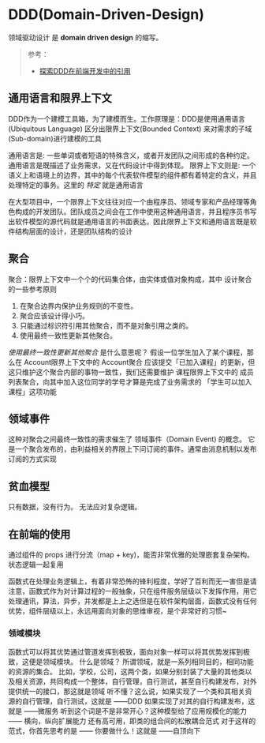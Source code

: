 # DDD(Domain-Driven-Design)
领域驱动设计 是 **domain driven design** 的缩写。

> 参考：
> * [探索DDD在前端开发中的引用](https://darkyzhou.net/frontend-with-ddd-2/)

## 通用语言和限界上下文
DDD作为一个建模工具箱，为了建模而生。工作原理是：DDD是使用通用语言(Ubiquitous Language) 区分出限界上下文(Bounded Context) 来对需求的子域(Sub-domain)进行建模的工具

通用语言是: 一些单词或者短语的特殊含义，或者开发团队之间形成的各种约定。通用语言是既描述了业务需求，又在代码设计中得到体现。
限界上下文则是: 一个语义上和语境上的边界，其中的每个代表软件模型的组件都有着特定的含义，并且处理特定的事务。这里的 *特定* 就是通用语言

在大型项目中，一个限界上下文往往对应一个由程序员、领域专家和产品经理等角色构成的开发团队。团队成员之间会在工作中使用这种通用语言，并且程序员书写出软件模型的源代码就是通用语言的书面表达。因此限界上下文和通用语言既是软件结构层面的设计，还是团队结构的设计



## 聚合
聚合：限界上下文中一个个的代码集合体，由实体或值对象构成，其中
设计聚合的一些参考原则
1. 在聚合边界内保护业务规则的不变性。
2. 聚合应该设计得小巧。
3. 只能通过标识符引用其他聚合，而不是对象引用之类的。
4. 使用最终一致性更新其他聚合。

*使用最终一致性更新其他聚合* 是什么意思呢？
假设一位学生加入了某个课程，那么在 Account限界上下文中的 Account聚合 应该提交「已加入课程」的更新，但这只维护这个聚合内部的事物一致性，我们还需要维护 课程限界上下文中的 成员列表聚合，向其中加入这位同学的学号才算是完成了业务需求的 「学生可以加入课程」这项功能


## 领域事件
这种对聚合之间最终一致性的需求催生了 领域事件（Domain Event) 的概念。
它是一个聚合发布的，由利益相关的界限上下问订阅的事件。通常由消息机制以发布订阅的方式实现


## 贫血模型
只有数据，没有行为。
无法应对复杂逻辑。

## 在前端的使用
通过组件的 props 进行分流（map + key)，能否非常优雅的处理嵌套复杂架构。
状态逻辑一起复用

函数式在处理业务逻辑上，有着非常恐怖的锋利程度，学好了百利而无一害但是请注意，函数式作为对计算过程的一般抽象，只在组件服务层级以下发挥作用，用它处理通讯，算法，异步，并发都是上上之选但是在软件架构层面，函数式没有任何优势，组件层级以上，永远用面向对象的思维审视，是个非常好的习惯~


### 领域模块
函数式可以将其优势通过管道发挥到极致，面向对象一样可以将其优势发挥到极致，这便是领域模块。
什么是领域？
所谓领域，就是一系列相同目的，相同功能的资源的集合。
比如，学校，公司，这两个类，如果分别封装了大量的其他类以及相关资源，共同构成一个整体，自行管理，自行测试，甚至自行构建发布，对外提供统一的接口，那这就是领域
听不懂？这么说，如果实现了一个类和其相关资源的自行管理，自行测试，这就是 ——DDD
如果实现了对其的自行构建发布，这就是 ——微服务
听到这个词是不是非常开心？这种模型给了应用规模化的能力 —— 横向，纵向扩展能力
还有高可用，即类的组合间的松散耦合范式
对于这样的范式，你首先思考的是 —— 你要做什么！这就是 ——自顶向下


